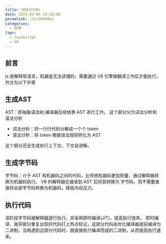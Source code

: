 ```yaml
---
title: V8执行代码
date: 2021-04-05 15:18:04
permalink: /fe/d4489a/
categories:
  - 前端
tags:
  - JavaScript
  - V8
---
```

## 前言
js 是解释型语言，机器是无法读懂的，需要通过 V8 引擎做翻译工作后才能执行，共分为以下步骤
## 生成AST
AST：即抽象语法树,编译器后续依靠 AST 进行工作。
这个部分分为词法分析和语法分析

- 词法分析：将一行行代码分解成一个个 token
- 语法分析：将 token 根据语法规则转化为 AST

这个部分还会生成执行上下文，下文会讲解。
## 生成字节码
字节码：介于 AST 和机器码之间的代码，比传统机器码更加轻量，通过解释器转换为机器码执行。
V8 的解释器在接收到 AST 后将其转换为 字节码，而不需要直接将全部字节码转换为机器码，降低内存压力。
## 执行代码
该阶段字节码被解释器逐行执行。并采用即时编译(JIT)，提高执行效率。
即时编译，是将部分重复出现的代码打上热点标记，这部分代码由优化编译器提前编译为二进制。当再遇到这部分代码时，就直接执行编译而成的二进制，从而提高执行速率。
